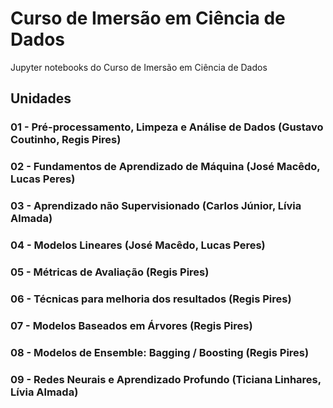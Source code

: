 # Curso de Imersão em Ciência de Dados

Jupyter notebooks do Curso de Imersão em Ciência de Dados

## Unidades

### 01 - Pré-processamento, Limpeza e Análise de Dados (Gustavo Coutinho, Regis Pires)

### 02 - Fundamentos de Aprendizado de Máquina (José Macêdo, Lucas Peres)

### 03 - Aprendizado não Supervisionado (Carlos Júnior, Lívia Almada)

### 04 - Modelos Lineares (José Macêdo, Lucas Peres)

### 05 - Métricas de Avaliação (Regis Pires)

### 06 - Técnicas para melhoria dos resultados (Regis Pires)

### 07 - Modelos Baseados em Árvores (Regis Pires)

### 08 - Modelos de Ensemble: Bagging / Boosting (Regis Pires)

### 09 - Redes Neurais e Aprendizado Profundo (Ticiana Linhares, Lívia Almada)

